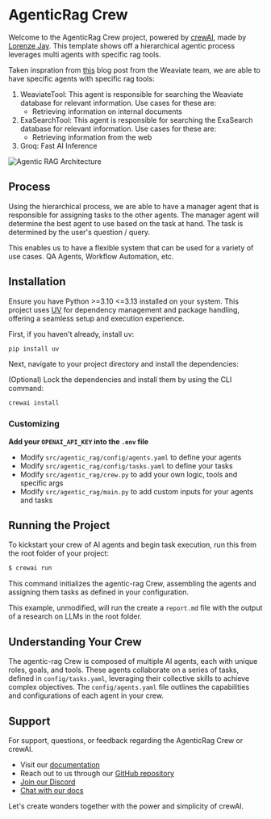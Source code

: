 # AgenticRag Crew

Welcome to the AgenticRag Crew project, powered by [crewAI](https://crewai.com), made by [Lorenze Jay](https://github.com/lorenzejay). This template shows off a hierarchical agentic process leverages multi agents with specific rag tools.

Taken inspration from [this](https://weaviate.io/blog/what-is-agentic-rag) blog post from the Weaviate team, we are able to have specific agents with specific rag tools:
1. WeaviateTool: This agent is responsible for searching the Weaviate database for relevant information. Use cases for these are:
    - Retrieving information on internal documents
2. ExaSearchTool: This agent is responsible for searching the ExaSearch database for relevant information. Use cases for these are:
    - Retrieving information from the web
3. Groq: Fast AI Inference


![Agentic RAG Architecture](/assets/practical_agentic_rag.png)


## Process
Using the hierarchical process, we are able to have a manager agent that is responsible for assigning tasks to the other agents. The manager agent will determine the best agent to use based on the task at hand. The task is determined by the user's question / query. 

This enables us to have a flexible system that can be used for a variety of use cases. QA Agents, Workflow Automation, etc.

## Installation

Ensure you have Python >=3.10 <=3.13 installed on your system. This project uses [UV](https://docs.astral.sh/uv/) for dependency management and package handling, offering a seamless setup and execution experience.

First, if you haven't already, install uv:

```bash
pip install uv
```

Next, navigate to your project directory and install the dependencies:

(Optional) Lock the dependencies and install them by using the CLI command:
```bash
crewai install
```
### Customizing

**Add your `OPENAI_API_KEY` into the `.env` file**

- Modify `src/agentic_rag/config/agents.yaml` to define your agents
- Modify `src/agentic_rag/config/tasks.yaml` to define your tasks
- Modify `src/agentic_rag/crew.py` to add your own logic, tools and specific args
- Modify `src/agentic_rag/main.py` to add custom inputs for your agents and tasks

## Running the Project

To kickstart your crew of AI agents and begin task execution, run this from the root folder of your project:

```bash
$ crewai run
```

This command initializes the agentic-rag Crew, assembling the agents and assigning them tasks as defined in your configuration.

This example, unmodified, will run the create a `report.md` file with the output of a research on LLMs in the root folder.

## Understanding Your Crew

The agentic-rag Crew is composed of multiple AI agents, each with unique roles, goals, and tools. These agents collaborate on a series of tasks, defined in `config/tasks.yaml`, leveraging their collective skills to achieve complex objectives. The `config/agents.yaml` file outlines the capabilities and configurations of each agent in your crew.

## Support

For support, questions, or feedback regarding the AgenticRag Crew or crewAI.
- Visit our [documentation](https://docs.crewai.com)
- Reach out to us through our [GitHub repository](https://github.com/joaomdmoura/crewai)
- [Join our Discord](https://discord.com/invite/X4JWnZnxPb)
- [Chat with our docs](https://chatg.pt/DWjSBZn)

Let's create wonders together with the power and simplicity of crewAI.
